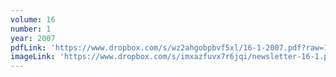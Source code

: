 ```yaml
---
volume: 16
number: 1
year: 2007
pdfLink: 'https://www.dropbox.com/s/wz2ahgobpbvf5xl/16-1-2007.pdf?raw=1'
imageLink: 'https://www.dropbox.com/s/imxazfuvx7r6jqi/newsletter-16-1.png?raw=1'
---
```

